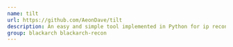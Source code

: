 ```yaml
---
name: tilt
url: https://github.com/AeonDave/tilt
description: An easy and simple tool implemented in Python for ip reconnaissance, with reverse ip lookup.
group: blackarch blackarch-recon
---
```

